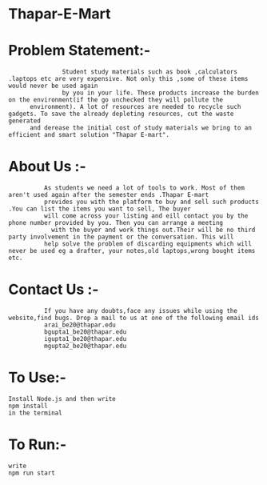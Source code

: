 # Thapar-E-Mart
# Problem Statement:-
                   Student study materials such as book ,calculators .laptops etc are very expensive. Not only this ,some of these items would never be used again
                   by you in your life. These products increase the burden on the environment(if the go unchecked they will pollute the
		  environment). A lot of resources are needed to recycle such gadgets. To save the already depleting resources, cut the waste generated
		  and derease the initial cost of study materials we bring to an efficient and smart solution "Thapar E-mart".
# About Us :- 
              As students we need a lot of tools to work. Most of them aren't used again after the semester ends .Thapar E-mart
              provides you with the platform to buy and sell such products .You can list the items you want to sell, The buyer 
              will come across your listing and eill contact you by the phone number provided by you. Then you can arrange a meeting
	            with the buyer and work things out.Their will be no third party involvement in the payment or the conversation. This will 
              help solve the problem of discarding equipments which will never be used eg a drafter, your notes,old laptops,wrong bought items etc. 
# Contact Us :- 
              If you have any doubts,face any issues while using the website,find bugs. Drop a mail to us at one of the following email ids
              arai_be20@thapar.edu
              bgupta1_be20@thapar.edu
              igupta1_be20@thapar.edu
              mgupta2_be20@thapar.edu
# To Use:-
	Install Node.js and then write
	npm install
	in the terminal
# To Run:-
	write
	npm run start
